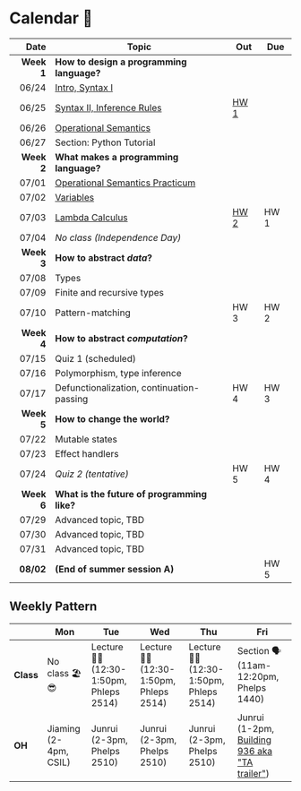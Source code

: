 # Calendar 📅



|       Date | Topic                                                      | Out                       | Due  |
| ---------: | ---------------------------------------------------------- | ------------------------- | ---- |
| **Week 1** | **How to design a programming language?**                  |                           |      |
|      06/24 | [Intro, Syntax I](./lecture-notes/0624.md)                 |                           |      |
|      06/25 | [Syntax II, Inference Rules](./lecture-notes/0625.md)      | [HW 1](./assignments/hw1) |      |
|      06/26 | [Operational Semantics](./lecture-notes/0626.md)           |                           |      |
|      06/27 | Section: Python Tutorial                                   |                           |      |
| **Week 2** | **What makes a programming language?**                     |                           |      |
|      07/01 | [Operational Semantics Practicum](./lecture-notes/0701.md) |                           |      |
|      07/02 | [Variables](./lecture-notes/0702.md)                       |                           |      |
|      07/03 | [Lambda Calculus](./lecture-notes/0703.md)                 | [HW 2](./assignments/hw2) | HW 1 |
|      07/04 | *No class (Independence Day)*                              |                           |      |
| **Week 3** | **How to abstract *data*?**                                |                           |      |
|      07/08 | Types                                                      |                           |      |
|      07/09 | Finite and recursive types                                 |                           |      |
|      07/10 | Pattern-matching                                           | HW 3                      | HW 2 |
| **Week 4** | **How to abstract *computation*?**                         |                           |      |
|      07/15 | Quiz 1 (scheduled)                                         |                           |      |
|      07/16 | Polymorphism, type inference                               |                           |      |
|      07/17 | Defunctionalization, continuation-passing                  | HW 4                      | HW 3 |
| **Week 5** | **How to change the world?**                               |                           |      |
|      07/22 | Mutable states                                             |                           |      |
|      07/23 | Effect handlers                                            |                           |      |
|      07/24 | *Quiz 2 (tentative)*                                       | HW 5                      | HW 4 |
| **Week 6** | **What is the future of programming like?**                |                           |      |
|      07/29 | Advanced topic, TBD                                        |                           |      |
|      07/30 | Advanced topic, TBD                                        |                           |      |
|      07/31 | Advanced topic, TBD                                        |                           |      |
|  **08/02** | **(End of summer session A)**                              |                           | HW 5 |


## Weekly Pattern

|           | Mon                        | Tue                                             | Wed                                             | Thu                                             | Fri                                                                                                                    |
| --------- | -------------------------- | ----------------------------------------------- | ----------------------------------------------- | ----------------------------------------------- | ---------------------------------------------------------------------------------------------------------------------- |
| **Class** | No class 🏖️😎                | Lecture 🧑‍🏫 <br> (12:30-1:50pm, <br> Phleps 2514) | Lecture 🧑‍🏫 <br> (12:30-1:50pm, <br> Phleps 2514) | Lecture 🧑‍🏫 <br> (12:30-1:50pm, <br> Phleps 2514) | Section 🗣️ <br> (11am-12:20pm, <br> Phelps 1440)                                                                        |
| **OH**    | Jiaming <br> (2-4pm, CSIL) | Junrui <br> (2-3pm, Phelps 2510)                | Junrui <br> (2-3pm, Phelps 2510)                | Junrui <br> (2-3pm, Phelps 2510)                | Junrui <br> (1-2pm, [Building 936 aka "TA trailer"](https://ucsb-cs8.github.io/w20/info/mentorPhotos/trailer-map.png)) |


<!-- |      07/29 | Curry-Howard correspondence                 |      |      |
|      07/30 | Codata, objects, subtyping, infinity        |      |      |
|      07/31 | It's lambda calculus all the way down!      |      |      | -->
